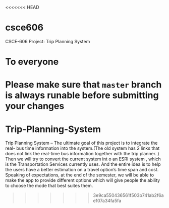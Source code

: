 <<<<<<< HEAD
# csce606
CSCE-606 Project: Trip Planning System

# To everyone
Please make sure that `master` branch is always runable before submitting your changes
=======
# Trip-Planning-System
Trip Planning System – The ultimate goal of this project is to integrate the real- bus time information into the system.(The old system has 2 links that does not link the real-time bus information together with the trip planner. ) Then we will try to convert the current system int o an ESRI system , which is the Transportation Services currently uses. And the entire idea is to help the users have a better estimation on a travel option’s time span and cost. Speaking of expectations, at the end of the semester, we will be able to make the app to provide different options which will give people the ability to choose the mode that best suites them.

>>>>>>> 3e9ca550436561f503b741ab2f6ae107a34fa5fa
